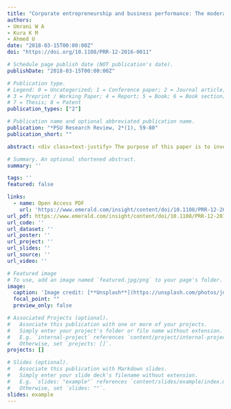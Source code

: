 ```yaml
---
title: "Corporate entrepreneurship and business performance: The moderating role of organizational culture in selected banks in Pakistan"
authors:
- Umrani W A
- Kura K M
- Ahmed U
date: "2018-03-15T00:00:00Z"
doi: "https://doi.org/10.1108/PRR-12-2016-0011"

# Schedule page publish date (NOT publication's date).
publishDate: "2018-03-15T00:00:00Z"

# Publication type.
# Legend: 0 = Uncategorized; 1 = Conference paper; 2 = Journal article;
# 3 = Preprint / Working Paper; 4 = Report; 5 = Book; 6 = Book section;
# 7 = Thesis; 8 = Patent
publication_types: ["2"]

# Publication name and optional abbreviated publication name.
publication: "*PSU Research Review, 2*(1), 59-80"
publication_short: ""

abstract: <div class=text-justify> The purpose of this paper is to investigate the relationship between corporate entrepreneurship (CE), organizational culture (OC) and business performance (BP). Additionally, the study has attempted to address the moderating influence of OC on CE–BP relationship. Data were collected from middle managers of Big Five banks of Pakistan. A two-step approach to structural equation modeling was used. Using confirmatory factor analysis, the measurement model fit was determined. The significance of the theoretical relationship was assessed using structural model. The results have supported the hypothesized direct and moderated relationship. The present study extends the body of knowledge in testing the resource-based view of the firm theory and contingency theory through providing empirical evidence on the hypothesized relationships. Additionally, the study has contributed in the existing theory through evaluating the moderating of OC by using interaction effect in partial least squares structural equation modeling (PLS-SEM). </div>

# Summary. An optional shortened abstract.
summary: ''

tags: ''
featured: false

links:
  - name: Open Access PDF
    url: 'https://www.emerald.com/insight/content/doi/10.1108/PRR-12-2016-0011/full/pdf?title=corporate-entrepreneurship-and-business-performance-the-moderating-role-of-organizational-culture-in-selected-banks-in-pakistan'
url_pdf: https://www.emerald.com/insight/content/doi/10.1108/PRR-12-2016-0011/full/pdf?title=corporate-entrepreneurship-and-business-performance-the-moderating-role-of-organizational-culture-in-selected-banks-in-pakistan
url_code: ''
url_dataset: ''
url_poster: ''
url_project: ''
url_slides: ''
url_source: ''
url_video: ''

# Featured image
# To use, add an image named `featured.jpg/png` to your page's folder. 
image:
  caption: 'Image credit: [**Unsplash**](https://unsplash.com/photos/jdD8gXaTZsc)'
  focal_point: ""
  preview_only: false

# Associated Projects (optional).
#   Associate this publication with one or more of your projects.
#   Simply enter your project's folder or file name without extension.
#   E.g. `internal-project` references `content/project/internal-project/index.md`.
#   Otherwise, set `projects: []`.
projects: []

# Slides (optional).
#   Associate this publication with Markdown slides.
#   Simply enter your slide deck's filename without extension.
#   E.g. `slides: "example"` references `content/slides/example/index.md`.
#   Otherwise, set `slides: ""`.
slides: example
---
```


